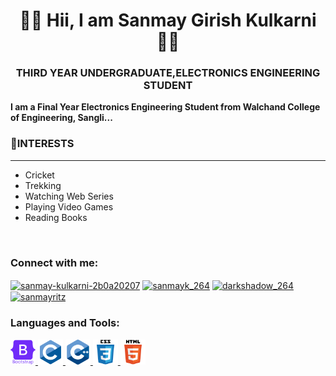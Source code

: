 <h1 align="center">👩‍💻 Hii, I am Sanmay Girish Kulkarni 👩‍💻</h1>
<h3 align="center">THIRD YEAR  UNDERGRADUATE,ELECTRONICS ENGINEERING STUDENT</h3>

**I am a Final Year Electronics Engineering Student from Walchand College of Engineering, Sangli...**
<br>
<h3>🎲INTERESTS</h3><hr>
<ul>
  <li>Cricket</li>
  <li>Trekking</li>
  <li>Watching Web Series</li>
  <li>Playing Video Games</li>
  <li>Reading Books</li>
</ul>
<br>
<h3 align="left">Connect with me:</h3>
<p align="left">
<a href="https://linkedin.com/in/sanmay-kulkarni-2b0a20207" target="blank"><img align="center" src="https://raw.githubusercontent.com/rahuldkjain/github-profile-readme-generator/master/src/images/icons/Social/linked-in-alt.svg" alt="sanmay-kulkarni-2b0a20207" height="30" width="40" /></a>
<a href="https://instagram.com/sanmayk_264" target="blank"><img align="center" src="https://raw.githubusercontent.com/rahuldkjain/github-profile-readme-generator/master/src/images/icons/Social/instagram.svg" alt="sanmayk_264" height="30" width="40" /></a>
<a href="https://www.codechef.com/users/darkshadow_264" target="blank"><img align="center" src="https://cdn.jsdelivr.net/npm/simple-icons@3.1.0/icons/codechef.svg" alt="darkshadow_264" height="30" width="40" /></a>
<a href="https://www.hackerrank.com/sanmayritz" target="blank"><img align="center" src="https://raw.githubusercontent.com/rahuldkjain/github-profile-readme-generator/master/src/images/icons/Social/hackerrank.svg" alt="sanmayritz" height="30" width="40" /></a>
</p>
<h3 align="left">Languages and Tools:</h3>
<p align="left"> <a href="https://getbootstrap.com" target="_blank"> <img src="https://raw.githubusercontent.com/devicons/devicon/master/icons/bootstrap/bootstrap-plain-wordmark.svg" alt="bootstrap" width="40" height="40"/> </a> <a href="https://www.cprogramming.com/" target="_blank"> <img src="https://raw.githubusercontent.com/devicons/devicon/master/icons/c/c-original.svg" alt="c" width="40" height="40"/> </a> <a href="https://www.w3schools.com/cpp/" target="_blank"> <img src="https://raw.githubusercontent.com/devicons/devicon/master/icons/cplusplus/cplusplus-original.svg" alt="cplusplus" width="40" height="40"/> </a> <a href="https://www.w3schools.com/css/" target="_blank"> <img src="https://raw.githubusercontent.com/devicons/devicon/master/icons/css3/css3-original-wordmark.svg" alt="css3" width="40" height="40"/> </a> <a href="https://www.w3.org/html/" target="_blank"> <img src="https://raw.githubusercontent.com/devicons/devicon/master/icons/html5/html5-original-wordmark.svg" alt="html5" width="40" height="40"/> </a> </p>
